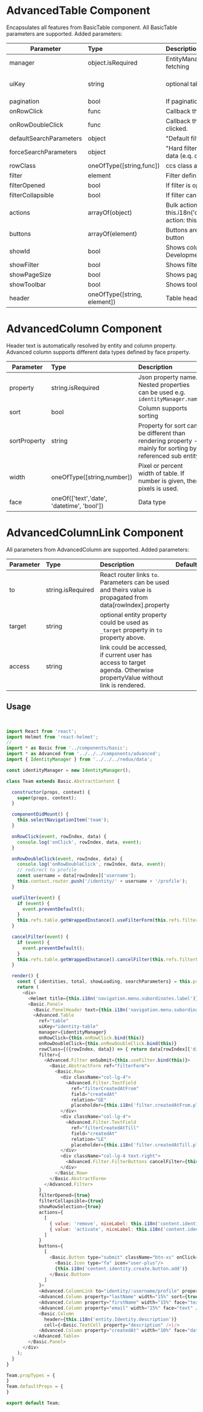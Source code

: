 # AdvancedTable Component

Encapsulates all features from BasicTable component. All BasicTable parameters are supported. Added parameters:

| Parameter | Type | Description | Default  |
| --- | :--- | :--- | :--- |
| manager | object.isRequired | EntityManager subclass, which provides data fetching | |
| uiKey | string  | optional table identifier - it's used as key in store  | if isn't filled, then manager.getEntityType() is used |
| pagination | bool | If pagination is shown | true |
| onRowClick  | func   | Callback that is called when a row is clicked |  |
| onRowDoubleClick  | func   | Callback that is called when a row is double clicked. | |
| defaultSearchParameters | object | "Default filter" - its useful for default sorting etc. ||
| forceSearchParameters | object | "Hard filter" - sometimes is useful show just some data (e.q. data filtered by logged user) |   |
| rowClass | oneOfType([string,func]) | ccs class added for row ||
| filter | element | Filter definition ||
| filterOpened | bool | If filter is opened by default | false |
| filterCollapsible | bool | If filter can be collapsed |  |
| actions | arrayOf(object) | Bulk actions e.g. { value: 'activate', niceLabel: this.i18n('content.identities.action.activate.action'), action: this.onActivate.bind(this) } |  |
| buttons | arrayOf(element) | Buttons are shown on the right of toogle filter button | |
| showId | bool | Shows column with id. Default is id shown in Development stage. | true on development, false otherwise |
| showFilter | bool | Shows filter. | true |
| showPageSize | bool | Shows page size. | true |
| showToolbar | bool | Shows toolbar. | true |
| header | oneOfType([string, element]) | Table header |  |


# AdvancedColumn Component

Header text is automatically resolved by entity and column property. Advanced column supports different data types defined by face property.

| Parameter | Type | Description | Default  |
| --- | :--- | :--- | :--- |
| property | string.isRequired | Json property name. Nested properties can be used e.g. `identityManager.name` | |
| sort | bool | Column supports sorting | false |
| sortProperty | string | Property for sort can be different than rendering property - mainly for sorting by referenced sub entity | property |
| width | oneOfType([string,number]) | Pixel or percent width of table. If number is given, then pixels is used. | |
| face | oneOf(['text','date', 'datetime', 'bool']) | Data type | 'text' |

# AdvancedColumnLink Component

All parameters from AdvancedColumn are supported. Added parameters:

| Parameter | Type | Description | Default  |
| --- | :--- | :--- | :--- |
| to | string.isRequired  | React router links `to`. Parameters can be used and theirs value is propagated from data[rowIndex].property | |
| target | string  | optional entity property could be used as `_target` property in `to` property above.  | | |
| access | string  | link could be accessed, if current user has access to target agenda. Otherwise propertyValue without link is rendered.  | | |


## Usage
```javascript


import React from 'react';
import Helmet from 'react-helmet';
//
import * as Basic from '../components/basic';
import * as Advanced from '../../../components/advanced';
import { IdentityManager } from '../../../redux/data';

const identityManager = new IdentityManager();

class Team extends Basic.AbstractContent {

  constructor(props, context) {
    super(props, context);
  }

  componentDidMount() {
    this.selectNavigationItem('team');
  }

  onRowClick(event, rowIndex, data) {
    console.log('onClick', rowIndex, data, event);
  }

  onRowDoubleClick(event, rowIndex, data) {
    console.log('onRowDoubleClick', rowIndex, data, event);
    // redirect to profile
    const username = data[rowIndex]['username'];
    this.context.router.push('/identity/' + username + '/profile');
  }

  useFilter(event) {
    if (event) {
      event.preventDefault();
    }
    this.refs.table.getWrappedInstance().useFilterForm(this.refs.filterForm);
  }

  cancelFilter(event) {
    if (event) {
      event.preventDefault();
    }
    this.refs.table.getWrappedInstance().cancelFilter(this.refs.filterForm);
  }

  render() {
    const { identities, total, showLoading, searchParameters} = this.props;
    return (
      <div>
        <Helmet title={this.i18n('navigation.menu.subordinates.label')} />
        <Basic.Panel>
          <Basic.PanelHeader text={this.i18n('navigation.menu.subordinates.label')} help="#kotva"/>
          <Advanced.Table
            ref="table"
            uiKey="identity-table"
            manager={identityManager}
            onRowClick={this.onRowClick.bind(this)}
            onRowDoubleClick={this.onRowDoubleClick.bind(this)}
            rowClass={({rowIndex, data}) => { return data[rowIndex]['disabled'] ? 'disabled' : ''}}
            filter={
              <Advanced.Filter onSubmit={this.useFilter.bind(this)}>
                <Basic.AbstractForm ref="filterForm">
                  <Basic.Row>
                    <div className="col-lg-4">
                      <Advanced.Filter.TextField
                        ref="filterCreatedAtFrom"
                        field="createdAt"
                        relation="GE"
                        placeholder={this.i18n('filter.createdAtFrom.placeholder')}/>
                    </div>
                    <div className="col-lg-4">
                      <Advanced.Filter.TextField
                        ref="filterCreatedAtTill"
                        field="createdAt"
                        relation="LE"
                        placeholder={this.i18n('filter.createdAtTill.placeholder')}/>
                    </div>
                    <div className="col-lg-4 text-right">
                      <Advanced.Filter.FilterButtons cancelFilter={this.cancelFilter.bind(this)}/>
                    </div>
                  </Basic.Row>
                </Basic.AbstractForm>
              </Advanced.Filter>
            }
            filterOpened={true}
            filterCollapsible={true}
            showRowSelection={true}
            actions={
              [
                { value: 'remove', niceLabel: this.i18n('content.identities.action.remove.action'), action: () => alert('not implemented'), disabled: true },
                { value: 'activate', niceLabel: this.i18n('content.identities.action.activate.action'), action: () => alert('not implemented') }
              ]
            }
            buttons={
              [
                <Basic.Button type="submit" className="btn-xs" onClick={() => alert('not implemented')} rendered={true}>
                  <Basic.Icon type="fa" icon="user-plus"/>
                  {this.i18n('content.identity.create.button.add')}
                </Basic.Button>
              ]
            }>
            <Advanced.ColumnLink to="identity/:username/profile" property="name" width="20%" sort={true} face="text"/>
            <Advanced.Column property="lastName" width="15%" sort={true} face="text" />
            <Advanced.Column property="firstName" width="15%" face="text" />
            <Advanced.Column property="email" width="15%" face="text" />
            <Basic.Column
              header={this.i18n('entity.Identity.description')}
              cell={<Basic.TextCell property="description" />}/>
            <Advanced.Column property="createdAt" width="10%" face="date" />
          </Advanced.Table>
        </Basic.Panel>
      </div>
    );
  }
}

Team.propTypes = {
}
Team.defaultProps = {
}

export default Team;
```
